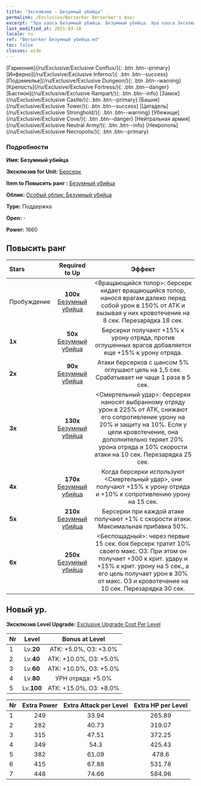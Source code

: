 ```yaml
---
title: "Эксклюзив - Безумный убийца"
permalink: /Exclusive/Berserker Berserker's Axe/
excerpt: "Эра хаоса Безумный убийца. Безумный убийца. Эра хаоса Эксклюзив Безумный убийца. Берсерк Эксклюзив."
last_modified_at: 2021-03-18
locale: ru
ref: "Berserker Безумный убийца.md"
toc: false
classes: wide
---
```

 [Гармония](/ru/Exclusive/Exclusive Conflux/){: .btn .btn--primary} [Инферно](/ru/Exclusive/Exclusive Inferno/){: .btn .btn--success} [Подземелье](/ru/Exclusive/Exclusive Dungeon/){: .btn .btn--warning} [Крепость](/ru/Exclusive/Exclusive Fortress/){: .btn .btn--danger} [Бастион](/ru/Exclusive/Exclusive Rampart/){: .btn .btn--info} [Замок](/ru/Exclusive/Exclusive Castle/){: .btn .btn--primary} [Башня](/ru/Exclusive/Exclusive Tower/){: .btn .btn--success} [Цитадель](/ru/Exclusive/Exclusive Stronghold/){: .btn .btn--warning} [Убежище](/ru/Exclusive/Exclusive Cove/){: .btn .btn--danger} [Нейтральная армия](/ru/Exclusive/Exclusive Neutral Army/){: .btn .btn--info} [Некрополь](/ru/Exclusive/Exclusive Necropolis/){: .btn .btn--primary} 

### Подробности
 **Имя: Безумный убийца** 

 **Эксклюзив for Unit:** [Берсерк](/ru/units/Berserker/) 

 **Item to Повысить ранг :** [Безумный убийца](/ru/Items/con_983/)

 **Облик:** [Особый облик: Безумный убийца](/ru/Items/con_651/)

 **Type:** Поддержка

 **Open:** -

 **Power:** 1660

## Повысить ранг 

  |     Stars    |  Required to Up | Эффект |
  |:-------------|:---------------:|:---------------:|
  |  Пробуждение  | **100x** [Безумный убийца](/ru/Items/con_983/) | <Вращающийся топор>: берсерк кидает вращающийся топор, нанося врагам далеко перед собой урон в 150% от АТК и вызывая у них кровотечение на 8 сек. Перезарядка 18 сек. |
  | **1x** <i class="fas fa-star"/> | **50x** [Безумный убийца](/ru/Items/con_983/) | Берсерки получают +15% к урону отряда, против оглушенных врагов добавляется еще +15% к урону отряда. |
  | **2x** <i class="fas fa-star"/> | **90x** [Безумный убийца](/ru/Items/con_983/) | Атаки берсерков с шансом 5% оглушают цель на 1,5 сек. Срабатывает не чаще 1 раза в 5 сек. |
  | **3x** <i class="fas fa-star"/> | **130x** [Безумный убийца](/ru/Items/con_983/) | <Смертельный удар>: берсерки наносят выбранному отряду урон в 225% от АТК, снижают его сопротивление урону на 20% и защиту на 10%. Если у цели кровотечение, она дополнительно теряет 20% урона отряда и 10% скорости атаки на 10 сек. Перезарядка 25 сек. |
  | **4x** <i class="fas fa-star"/> | **170x** [Безумный убийца](/ru/Items/con_983/) | Когда берсерки используют <Смертельный удар>, они получают +15% к урону отряда и +10% к сопротивлению урону на 15 сек. |
  | **5x** <i class="fas fa-star"/> | **210x** [Безумный убийца](/ru/Items/con_983/) | Берсерки при каждой атаке получают +1% с скорости атаки. Максимальная прибавка 50%. |
  | **6x** <i class="fas fa-star"/> | **250x** [Безумный убийца](/ru/Items/con_983/) | <Беспощадный>: через первые 15 сек. боя берсерк тратит 10% своего макс. ОЗ. При этом он получает +300 к крит. удару и +15% к крит. урону на 5 сек., а его цель получает урон в 30% от макс. ОЗ и кровотечение на 10 сек. Перезарядка 30 сек. |


## Новый ур.
 **Эксклюзив Level Upgrade:** [Exclusive Upgrade Cost Per Level](/Exclusive/ExclusiveUpgradeCostPerLevel/)

  |  Nr  |   Level  | Bonus at Level |
  |:-----|:--------:|:--------------:|
  | 1 | Lv.**20** | АТК: +5.0%, ОЗ: +3.0% |
  | 2 | Lv.**40** | АТК: +10.0%, ОЗ: +5.0% |
  | 3 | Lv.**60** | АТК: +10.0%, ОЗ: +5.0% |
  | 4 | Lv.**80** | УРН отряда: +5.0% |
  | 5 | Lv.**100** | АТК: +15.0%, ОЗ: +8.0% |


  |  Nr  |  Extra Power | Extra Attack per Level | Extra HP per Level |
  |:-----|:--------:|:--------:|:--------:|
  | 1 | 249 | 33.94 | 265.89 |
  | 2 | 282 | 40.73 | 319.07 |
  | 3 | 315 | 47.51 | 372.25 |
  | 4 | 349 | 54.3 | 425.43 |
  | 5 | 382 | 61.09 | 478.6 |
  | 6 | 415 | 67.88 | 531.78 |
  | 7 | 448 | 74.66 | 584.96 |


